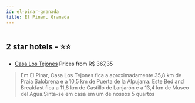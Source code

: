 ```yaml
---
id: el-pinar-granada
title: El Pinar, Granada
---
```


<center><img src="https://i.travelapi.com/hotels/43000000/42300000/42298500/42298443/53f53d13_z.jpg" alt="" /></center>


##  2 star hotels - ⭐️⭐️

-    [Casa Los Tejones](https://www.hurb.com/br/aud/https://www.hurb.com/br/hotels/el-pinar/casa-los-tejones-HT-FFBA?cmp=18055) Prices from R$ 367,35
   > Em El Pinar, Casa Los Tejones fica a aproximadamente 35,8 km de Praia Salobrena e a 10,5 km de Puerta de la Alpujarra.  Este Bed and Breakfast fica a 11,8 km de Castillo de Lanjarón e a 13,4 km de Museo del Agua.Sinta-se em casa em um de nossos 5 quartos 
